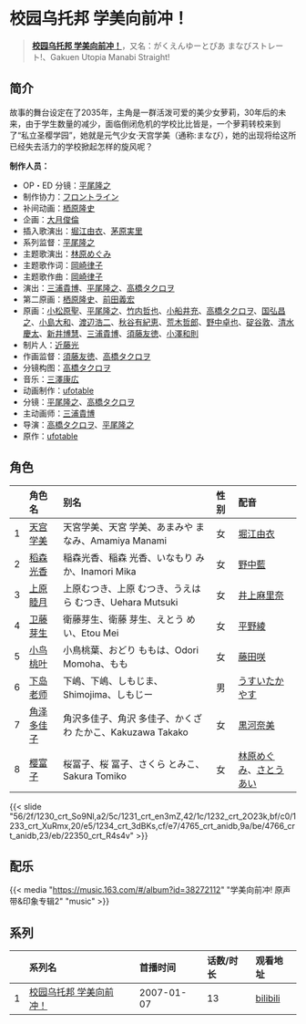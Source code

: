 # 校园乌托邦 学美向前冲！


> <u>**[校园乌托邦 学美向前冲！](https://bgm.tv/subject/2470)**</u>，又名：がくえんゆーとぴあ まなびストレート!、Gakuen Utopia Manabi Straight!

## 简介

故事的舞台设定在了2035年，主角是一群活泼可爱的美少女萝莉，30年后的未来，由于学生数量的减少，面临倒闭危机的学校比比皆是，一个萝莉转校来到了“私立圣樱学园”，她就是元气少女·天宫学美（通称:まなび），她的出现将给这所已经失去活力的学校掀起怎样的旋风呢？

**制作人员：**
- OP・ED 分镜：[平尾隆之](https://bgm.tv/person/7507)
- 制作协力：[フロントライン](https://bgm.tv/person/11602)
- 补间动画：[栖原隆史](https://bgm.tv/person/19122)
- 企画：[大月俊倫](https://bgm.tv/person/1061)
- 插入歌演出：[堀江由衣](https://bgm.tv/person/3970)、[茅原実里](https://bgm.tv/person/4421)
- 系列监督：[平尾隆之](https://bgm.tv/person/7507)
- 主题歌演出：[林原めぐみ](https://bgm.tv/person/3919)
- 主题歌作词：[岡崎律子](https://bgm.tv/person/6144)
- 主题歌作曲：[岡崎律子](https://bgm.tv/person/6144)
- 演出：[三浦貴博](https://bgm.tv/person/12920)、[平尾隆之](https://bgm.tv/person/7507)、[高橋タクロヲ](https://bgm.tv/person/3346)
- 第二原画：[栖原隆史](https://bgm.tv/person/19122)、[前田義宏](https://bgm.tv/person/25421)
- 原画：[小松原聖](https://bgm.tv/person/14438)、[平尾隆之](https://bgm.tv/person/7507)、[竹内哲也](https://bgm.tv/person/3047)、[小船井充](https://bgm.tv/person/3347)、[高橋タクロヲ](https://bgm.tv/person/3346)、[国弘昌之](https://bgm.tv/person/24370)、[小島大和](https://bgm.tv/person/14525)、[渡辺浩二](https://bgm.tv/person/1737)、[秋谷有紀恵](https://bgm.tv/person/14377)、[荒木哲郎](https://bgm.tv/person/3212)、[野中卓也](https://bgm.tv/person/1724)、[碇谷敦](https://bgm.tv/person/12343)、[清水慶太](https://bgm.tv/person/12409)、[新井博慧](https://bgm.tv/person/21343)、[三浦貴博](https://bgm.tv/person/12920)、[須藤友徳](https://bgm.tv/person/3139)、[小澤和則](https://bgm.tv/person/21362)
- 制片人：[近藤光](https://bgm.tv/person/1805)
- 作画监督：[須藤友徳](https://bgm.tv/person/3139)、[高橋タクロヲ](https://bgm.tv/person/3346)
- 分镜构图：[高橋タクロヲ](https://bgm.tv/person/3346)
- 音乐：[三澤康広](https://bgm.tv/person/3060)
- 动画制作：[ufotable](https://bgm.tv/person/3059)
- 分镜：[平尾隆之](https://bgm.tv/person/7507)、[高橋タクロヲ](https://bgm.tv/person/3346)
- 主动画师：[三浦貴博](https://bgm.tv/person/12920)
- 导演：[高橋タクロヲ](https://bgm.tv/person/3346)、[平尾隆之](https://bgm.tv/person/7507)
- 原作：[ufotable](https://bgm.tv/person/3059)

## 角色

|     |   角色名   |   别名  | 性别 |  配音  |
|:--- |:------  |:----      |:---  |:--   |
| 1 | [天宫学美](https://bgm.tv/character/1230) | 天宮学美、天宮 学美、あまみや まなみ、Amamiya Manami | 女 | [堀江由衣](https://bgm.tv/person/3970) |
| 2 | [稻森光香](https://bgm.tv/character/1231) | 稲森光香、稲森 光香、いなもり みか、Inamori Mika | 女 | [野中藍](https://bgm.tv/person/4371) |
| 3 | [上原睦月](https://bgm.tv/character/1232) | 上原むつき、上原 むつき、うえはら むつき、Uehara Mutsuki | 女 | [井上麻里奈](https://bgm.tv/person/4382) |
| 4 | [卫藤芽生](https://bgm.tv/character/1233) | 衛藤芽生、衛藤 芽生、えとう めい、Etou Mei | 女 | [平野綾](https://bgm.tv/person/4158) |
| 5 | [小鸟桃叶](https://bgm.tv/character/1234) | 小鳥桃葉、おどり ももは、Odori Momoha、もも | 女 | [藤田咲](https://bgm.tv/person/5014) |
| 6 | [下岛老师](https://bgm.tv/character/4765) | 下嶋、下嶋、しもじま、Shimojima、しもじー | 男 | [うすいたかやす](https://bgm.tv/person/4021) |
| 7 | [角泽多佳子](https://bgm.tv/character/4766) | 角沢多佳子、角沢 多佳子、かくざわ たかこ、Kakuzawa Takako | 女 | [黒河奈美](https://bgm.tv/person/4754) |
| 8 | [樱富子](https://bgm.tv/character/22350) | 桜冨子、桜 冨子、さくら とみこ、Sakura Tomiko | 女 | [林原めぐみ](https://bgm.tv/person/3919)、[さとうあい](https://bgm.tv/person/4750) |

{{< slide "56/2f/1230_crt_So9Nl,a2/5c/1231_crt_en3mZ,42/1c/1232_crt_2O23k,bf/c0/1233_crt_XuRmx,20/e5/1234_crt_3dBKs,cf/e7/4765_crt_anidb,9a/be/4766_crt_anidb,23/eb/22350_crt_R4s4v" >}}

## 配乐

{{< media "https://music.163.com/#/album?id=38272112"
"学美向前冲! 原声带&印象专辑2" 
"music" >}}
## 系列

|     |   系列名   |   首播时间  | 话数/时长  | 观看地址 |
|:---  |:------    |:----      |:---       |:---  |
| 1 |[校园乌托邦 学美向前冲！](https://bgm.tv/subject/2470)| 2007-01-07 | 13 | [bilibili](https://www.bilibili.com/video/BV1bs411o7eu/)  |



